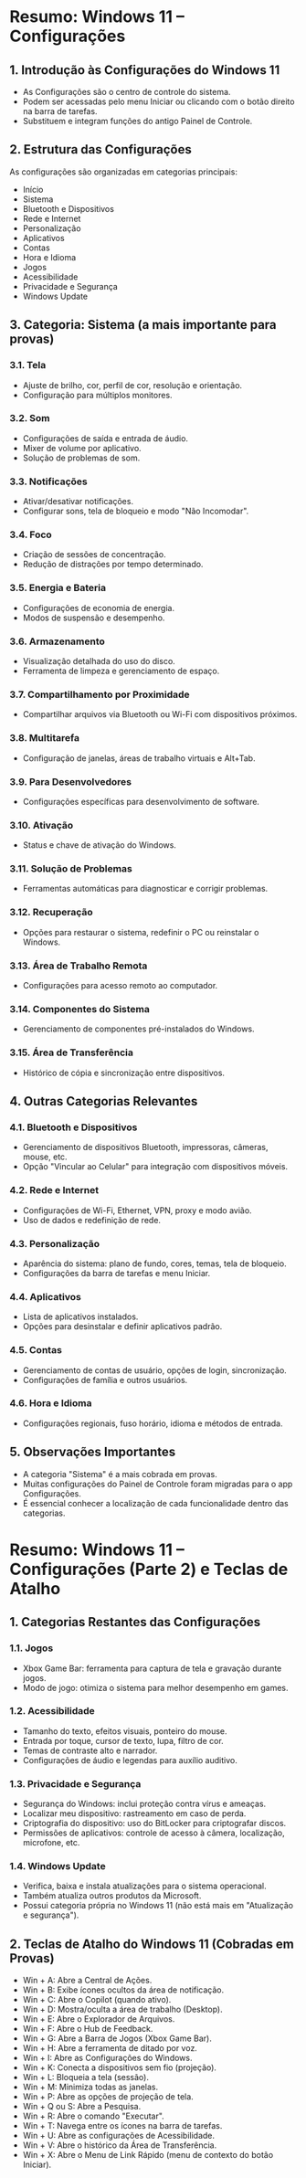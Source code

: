# Resumo: Windows 11 – Configurações

## 1. Introdução às Configurações do Windows 11
- As Configurações são o centro de controle do sistema.
- Podem ser acessadas pelo menu Iniciar ou clicando com o botão direito na barra de tarefas.
- Substituem e integram funções do antigo Painel de Controle.

## 2. Estrutura das Configurações
As configurações são organizadas em categorias principais:

- Início
- Sistema
- Bluetooth e Dispositivos
- Rede e Internet
- Personalização
- Aplicativos
- Contas
- Hora e Idioma
- Jogos
- Acessibilidade
- Privacidade e Segurança
- Windows Update

## 3. Categoria: Sistema (a mais importante para provas)

### 3.1. Tela
- Ajuste de brilho, cor, perfil de cor, resolução e orientação.
- Configuração para múltiplos monitores.

### 3.2. Som
- Configurações de saída e entrada de áudio.
- Mixer de volume por aplicativo.
- Solução de problemas de som.

### 3.3. Notificações
- Ativar/desativar notificações.
- Configurar sons, tela de bloqueio e modo "Não Incomodar".

### 3.4. Foco
- Criação de sessões de concentração.
- Redução de distrações por tempo determinado.

### 3.5. Energia e Bateria
- Configurações de economia de energia.
- Modos de suspensão e desempenho.

### 3.6. Armazenamento
- Visualização detalhada do uso do disco.
- Ferramenta de limpeza e gerenciamento de espaço.

### 3.7. Compartilhamento por Proximidade
- Compartilhar arquivos via Bluetooth ou Wi-Fi com dispositivos próximos.

### 3.8. Multitarefa
- Configuração de janelas, áreas de trabalho virtuais e Alt+Tab.

### 3.9. Para Desenvolvedores
- Configurações específicas para desenvolvimento de software.

### 3.10. Ativação
- Status e chave de ativação do Windows.

### 3.11. Solução de Problemas
- Ferramentas automáticas para diagnosticar e corrigir problemas.

### 3.12. Recuperação
- Opções para restaurar o sistema, redefinir o PC ou reinstalar o Windows.

### 3.13. Área de Trabalho Remota
- Configurações para acesso remoto ao computador.

### 3.14. Componentes do Sistema
- Gerenciamento de componentes pré-instalados do Windows.

### 3.15. Área de Transferência
- Histórico de cópia e sincronização entre dispositivos.

## 4. Outras Categorias Relevantes

### 4.1. Bluetooth e Dispositivos
- Gerenciamento de dispositivos Bluetooth, impressoras, câmeras, mouse, etc.
- Opção "Vincular ao Celular" para integração com dispositivos móveis.

### 4.2. Rede e Internet
- Configurações de Wi-Fi, Ethernet, VPN, proxy e modo avião.
- Uso de dados e redefinição de rede.

### 4.3. Personalização
- Aparência do sistema: plano de fundo, cores, temas, tela de bloqueio.
- Configurações da barra de tarefas e menu Iniciar.

### 4.4. Aplicativos
- Lista de aplicativos instalados.
- Opções para desinstalar e definir aplicativos padrão.

### 4.5. Contas
- Gerenciamento de contas de usuário, opções de login, sincronização.
- Configurações de família e outros usuários.

### 4.6. Hora e Idioma
- Configurações regionais, fuso horário, idioma e métodos de entrada.

## 5. Observações Importantes
- A categoria "Sistema" é a mais cobrada em provas.
- Muitas configurações do Painel de Controle foram migradas para o app Configurações.
- É essencial conhecer a localização de cada funcionalidade dentro das categorias.

# Resumo: Windows 11 – Configurações (Parte 2) e Teclas de Atalho

## 1. Categorias Restantes das Configurações

### 1.1. Jogos
- Xbox Game Bar: ferramenta para captura de tela e gravação durante jogos.
- Modo de jogo: otimiza o sistema para melhor desempenho em games.

### 1.2. Acessibilidade
- Tamanho do texto, efeitos visuais, ponteiro do mouse.
- Entrada por toque, cursor de texto, lupa, filtro de cor.
- Temas de contraste alto e narrador.
- Configurações de áudio e legendas para auxílio auditivo.

### 1.3. Privacidade e Segurança
- Segurança do Windows: inclui proteção contra vírus e ameaças.
- Localizar meu dispositivo: rastreamento em caso de perda.
- Criptografia do dispositivo: uso do BitLocker para criptografar discos.
- Permissões de aplicativos: controle de acesso à câmera, localização, microfone, etc.

### 1.4. Windows Update
- Verifica, baixa e instala atualizações para o sistema operacional.
- Também atualiza outros produtos da Microsoft.
- Possui categoria própria no Windows 11 (não está mais em "Atualização e segurança").

## 2. Teclas de Atalho do Windows 11 (Cobradas em Provas)

- Win + A: Abre a Central de Ações.
- Win + B: Exibe ícones ocultos da área de notificação.
- Win + C: Abre o Copilot (quando ativo).
- Win + D: Mostra/oculta a área de trabalho (Desktop).
- Win + E: Abre o Explorador de Arquivos.
- Win + F: Abre o Hub de Feedback.
- Win + G: Abre a Barra de Jogos (Xbox Game Bar).
- Win + H: Abre a ferramenta de ditado por voz.
- Win + I: Abre as Configurações do Windows.
- Win + K: Conecta a dispositivos sem fio (projeção).
- Win + L: Bloqueia a tela (sessão).
- Win + M: Minimiza todas as janelas.
- Win + P: Abre as opções de projeção de tela.
- Win + Q ou S: Abre a Pesquisa.
- Win + R: Abre o comando "Executar".
- Win + T: Navega entre os ícones na barra de tarefas.
- Win + U: Abre as configurações de Acessibilidade.
- Win + V: Abre o histórico da Área de Transferência.
- Win + X: Abre o Menu de Link Rápido (menu de contexto do botão Iniciar).